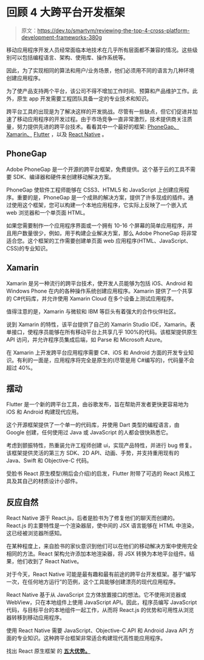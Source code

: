 # 回顾 4 大跨平台开发框架

> 原文：<https://dev.to/smartym/reviewing-the-top-4-cross-platform-development-frameworks-380g>

移动应用程序开发人员经常面临本地技术在几乎所有层面都不兼容的情况。这些级别可以包括编程语言、架构、使用库、操作系统等。

因此，为了实现相同的算法和用户/业务场景，他们必须用不同的语言为几种环境创建应用程序。

为了使产品支持两个平台，该公司不得不增加工作时间、预算和产品维护工作。此外，原生 app 开发需要工程团队具备一定的专业技术和知识。

跨平台工具的出现是为了解决这样的开发挑战。尽管有一些缺点，但它们促进并加速了移动应用程序的开发过程。由于市场竞争一直非常激烈，技术提供商关注质量，努力提供先进的跨平台技术。看看其中一个最好的框架: [PhoneGap、](https://phonegap.com/) [Xamarin、](https://visualstudio.microsoft.com/ru/xamarin/?rr=https%3A%2F%2Fwww.google.com%2F) [Flutter](https://flutter.dev/) ，以及 [React Native](http://www.reactnative.com/) 。

## PhoneGap

Adobe PhoneGap 是一个开源的跨平台框架，免费提供。这个基于云的工具不需要 SDK、编译器和硬件来创建移动解决方案。

PhoneGap 使软件工程师能够在 CSS3、HTML5 和 JavaScript 上创建应用程序。重要的是，PhoneGap 是一个成熟的解决方案，提供了许多现成的插件。通过使用这个框架，您可以构建一个本地应用程序，它实际上反映了一个嵌入式 web 浏览器和一个单页面 HTML。

如果您需要制作一个应用程序界面或一个拥有 10-16 个屏幕的简单应用程序，并且用户数量很少，例如，用于构建企业解决方案，那么 Adobe PhoneGap 将非常适合您。这个框架的工作需要创建单页面 web 应用程序(HTML、JavaScript、CSS)的专业知识。

## Xamarin

Xamarin 是另一种流行的跨平台技术，使开发人员能够为包括 iOS、Android 和 Windows Phone 在内的各种操作系统创建应用程序。Xamarin 提供了一个共享的 C#代码库，并允许使用 Xamarin Cloud 在多个设备上测试应用程序。

值得注意的是，Xamarin 与微软和 IBM 等巨头有着强大的合作伙伴社区。

说到 Xamarin 的特性，该平台提供了自己的 Xamarin Studio IDE，Xamarin。表单接口，使程序员能够在所有移动平台上共享几乎 100%的代码。该框架提供原生 API 访问，并允许程序员集成后端，如 Parse 和 Microsoft Azure。

在 Xamarin 上开发跨平台应用程序需要 C#、iOS 和 Android 方面的开发专业知识。有利的一面是，应用程序将完全是原生的(尽管是用 C#编写的)，代码量不会超过 40%。

## 摆动

Flutter 是一个新的跨平台工具，由谷歌发布，旨在帮助开发者更快更容易地为 iOS 和 Android 构建现代应用。

这个开源框架提供了一个单一的代码库，并使用 Dart 类型的编程语言，由 Google 创建，任何使用过 Java 或 JavaScript 的人都会很快熟悉它。

考虑到颤振特性，热重装允许工程师创建 ui，实现产品特性，并进行 bug 修复。该框架提供灵活的第三方 SDK、2D API、动画、手势，并支持重用现有的 Java、Swift 和 Objective-C 代码。

受脸书 React 原生模型(稍后会介绍)的启发，Flutter 附带了可选的 React 风格工具及其自己的材质设计小部件。

## 反应自然

React Native 源于 React.js，后者是脸书为了修复他们的聊天而创建的。React.js 的主要特性是一个渲染器层，使中间的 JSX 语言能够在 HTML 中渲染，这已经被浏览器所感知。

在某种程度上，来自脸书的家伙意识到他们可以在他们的移动解决方案中使用完全相同的方法。React 架构允许添加本地渲染器，将 JSX 转换为本地平台组件。结果，他们收到了 React Native。

对于今天，React Native 可能是最有趣和最有前途的跨平台开发框架。基于“编写一次，在任何地方运行”的范例，这个工具能够创建漂亮的现代应用程序。

React Native 基于从 JavaScript 立方体放置接口的想法。它不使用浏览器或 WebView，只在本地组件上使用 JavaScript API。因此，程序员编写 JavaScript 代码，与目标平台的本地组件一起工作，从而将 React.js 的优势和可用性从浏览器转移到移动应用程序。

使用 React Native 需要 JavaScript、Objective-C API 和 Android Java API 方面的专业知识。这种跨平台框架非常适合构建现代高性能应用程序。

找出 React 原生框架 的 **[五大优势。](https://smartym.pro/blog/innovation/technology/react-native-5-reasons-why-it-is-the-best-choice-for-mobile-app-development/)**